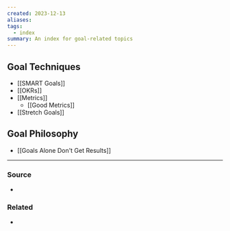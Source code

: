 ```yaml
---
created: 2023-12-13
aliases: 
tags:
  - index
summary: An index for goal-related topics
---
```

## Goal Techniques
- [[SMART Goals]]
- [[OKRs]]
- [[Metrics]]
	- [[Good Metrics]]
- [[Stretch Goals]]

## Goal Philosophy
- [[Goals Alone Don't Get Results]]

---
### Source
- 

### Related
- 